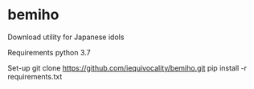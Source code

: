 # bemiho
Download utility for Japanese idols

Requirements
python 3.7

Set-up
git clone https://github.com/iequivocality/bemiho.git
pip install -r requirements.txt
